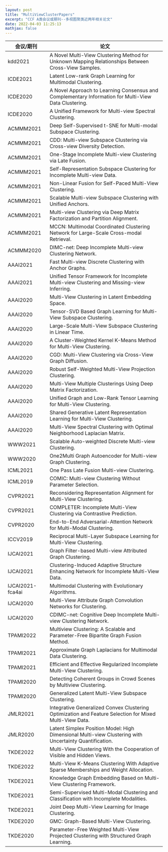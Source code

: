 ```yaml
---
layout: post
title: "MultiViewClusterPapers"
excerpt: "CCF A类会议或期刊--多视图聚类近两年相关论文"
date: 2022-04-03 11:25:13
mathjax: false
---
```



| 会议/期刊 | 论文 |
| ---- | ---- |
| kdd2021 | A Novel Multi-View Clustering Method for Unknown Mapping Relationships Between Cross-View Samples. |
| ICDE2021 | Latent Low-rank Graph Learning for Multimodal Clustering. |
| ICDE2020 | A Novel Approach to Learning Consensus and Complementary Information for Multi-View Data Clustering. |
| ICDE2020 | A Unified Framework for Multi-view Spectral Clustering. |
| ACMMM2021 | Deep Self-Supervised t-SNE for Multi-modal Subspace Clustering. |
| ACMMM2021 | CDD: Multi-view Subspace Clustering via Cross-view Diversity Detection. |
| ACMMM2021 | One-Stage Incomplete Multi-view Clustering via Late Fusion. |
| ACMMM2021 | Self-Representation Subspace Clustering for Incomplete Multi-view Data. |
| ACMMM2021 | Non-Linear Fusion for Self-Paced Multi-View Clustering. |
| ACMMM2021 | Scalable Multi-view Subspace Clustering with Unified Anchors. |
| ACMMM2021 | Multi-view Clustering via Deep Matrix Factorization and Partition Alignment. |
| ACMMM2021 | MCCN: Multimodal Coordinated Clustering Network for Large-Scale Cross-modal Retrieval. |
| ACMMM2020 | DIMC-net: Deep Incomplete Multi-view Clustering Network. |
| AAAI2021 | Fast Multi-view Discrete Clustering with Anchor Graphs. |
| AAAI2021 | Unified Tensor Framework for Incomplete Multi-view Clustering and Missing-view Inferring. |
| AAAI2020 | Multi-View Clustering in Latent Embedding Space. |
| AAAI2020 | Tensor-SVD Based Graph Learning for Multi-View Subspace Clustering. |
| AAAI2020 | Large-Scale Multi-View Subspace Clustering in Linear Time. |
| AAAI2020 | A Cluster-Weighted Kernel K-Means Method for Multi-View Clustering. |
| AAAI2020 | CGD: Multi-View Clustering via Cross-View Graph Diffusion. |
| AAAI2020 | Robust Self-Weighted Multi-View Projection Clustering. |
| AAAI2020 | Multi-View Multiple Clusterings Using Deep Matrix Factorization. |
| AAAI2020 | Unified Graph and Low-Rank Tensor Learning for Multi-View Clustering. |
| AAAI2020 | Shared Generative Latent Representation Learning for Multi-View Clustering. |
| AAAI2020 | Multi-View Spectral Clustering with Optimal Neighborhood Laplacian Matrix. |
| WWW2021 | Scalable Auto-weighted Discrete Multi-view Clustering. |
| WWW2020 | One2Multi Graph Autoencoder for Multi-view Graph Clustering. |
| ICML2021 | One Pass Late Fusion Multi-view Clustering. |
| ICML2019 | COMIC: Multi-view Clustering Without Parameter Selection. |
| CVPR2021 | Reconsidering Representation Alignment for Multi-View Clustering. |
| CVPR2021 | COMPLETER: Incomplete Multi-View Clustering via Contrastive Prediction. |
| CVPR2020 | End-to-End Adversarial-Attention Network for Multi-Modal Clustering. |
| ICCV2019 | Reciprocal Multi-Layer Subspace Learning for Multi-View Clustering. |
| IJCAI2021 | Graph Filter-based Multi-view Attributed Graph Clustering. |
| IJCAI2021 | Clustering-Induced Adaptive Structure Enhancing Network for Incomplete Multi-View Data. |
| IJCAI2021-fca4ai | Multimodal Clustering with Evolutionary Algorithms. |
| IJCAI2020 | Multi-View Attribute Graph Convolution Networks for Clustering. |
| IJCAI2020 | CDIMC-net: Cognitive Deep Incomplete Multi-view Clustering Network. |
| TPAMI2022 | Multiview Clustering: A Scalable and Parameter-Free Bipartite Graph Fusion Method. |
| TPAMI2021 | Approximate Graph Laplacians for Multimodal Data Clustering. |
| TPAMI2021 | Efficient and Effective Regularized Incomplete Multi-View Clustering. |
| TPAMI2020 | Detecting Coherent Groups in Crowd Scenes by Multiview Clustering. |
| TPAMI2020 | Generalized Latent Multi-View Subspace Clustering. |
| JMLR2021 | Integrative Generalized Convex Clustering Optimization and Feature Selection for Mixed Multi-View Data. |
| JMLR2020 | Latent Simplex Position Model: High Dimensional Multi-view Clustering with Uncertainty Quantification. |
| TKDE2022 | Multi-View Clustering With the Cooperation of Visible and Hidden Views. |
| TKDE2022 | Multi-View K-Means Clustering With Adaptive Sparse Memberships and Weight Allocation. |
| TKDE2021 | Knowledge Graph Embedding Based on Multi-View Clustering Framework. |
| TKDE2021 | Semi-Supervised Multi-Modal Clustering and Classification with Incomplete Modalities. |
| TKDE2021 | Joint Deep Multi-View Learning for Image Clustering. |
| TKDE2020 | GMC: Graph-Based Multi-View Clustering. |
| TKDE2020 | Parameter-Free Weighted Multi-View Projected Clustering with Structured Graph Learning. |
